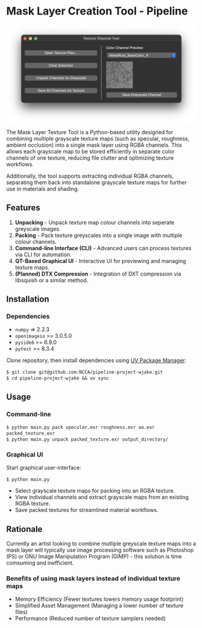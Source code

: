 # Mask Layer Creation Tool - Pipeline

![Graphical user-interface](GUI.png)

The Mask Layer Texture Tool is a Python-based utility designed for combining multiple grayscale texture maps (such as specular, roughness, ambient occlusion) into a single mask layer using RGBA channels. This allows each grayscale map to be stored efficiently in separate color channels of one texture, reducing file clutter and optimizing texture workflows.

Additionally, the tool supports extracting individual RGBA channels, separating them back into standalone grayscale texture maps for further use in materials and shading.

## Features

1. **Unpacking** - Unpack texture map colour channels into seperate greyscale images.
2. **Packing** - Pack texture greyscales into a single image with multiple colour channels.
3. **Command-line Interface (CLI)** - Advanced users can process textures via CLI for automation.
4. **QT-Based Graphical UI** - Interactive UI for previewing and managing texture maps.
5. **(Planned) DTX Compression** - Integration of DXT compression via libsquish or a similar method.

## Installation

### Dependencies
- `numpy` => 2.2.3
- `openimageio` >= 3.0.5.0
- `pyside6` >= 6.9.0
- `pytest` >= 8.3.4

Clone repository, then install dependencies using [UV Package Manager](https://github.com/astral-sh/uv):
```
$ git clone git@github.com:NCCA/pipeline-project-wjake.git
$ cd pipeline-project-wjake && uv sync
```

## Usage

### Command-line
```
$ python main.py pack specular.exr roughness.exr ao.exr packed_texture.exr
$ python main.py unpack packed_texture.exr output_directory/
```

### Graphical UI

Start graphical user-interface:
```
$ python main.py
```

- Select grayscale texture maps for packing into an RGBA texture.
- View individual channels and extract grayscale maps from an existing RGBA texture.
- Save packed textures for streamlined material workflows.

## Rationale
Currently an artist looking to combine mutliple greyscale texture maps into a mask layer will typically use image processing software such as Photoshop (PS) or  GNU Image Manipulation Program (GIMP) - this solution is time comsuming and inefficient. 
### Benefits of using mask layers instead of individual texture maps
- Memory Efficiency (Fewer textures lowers memory usage footprint)
- Simplified Asset Management (Managing a lower number of texture files)
- Performance (Reduced number of texture samplers needed)
